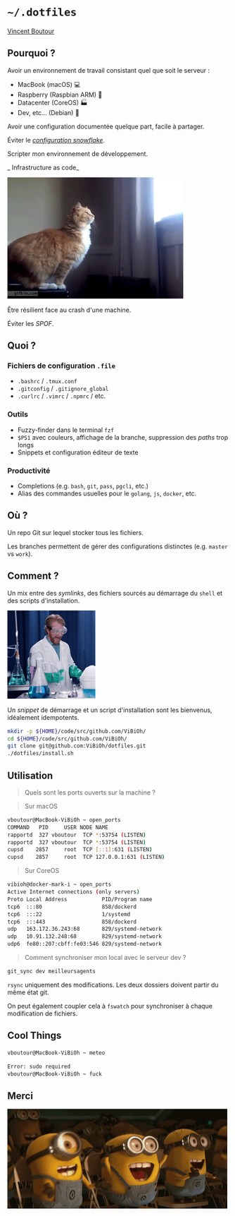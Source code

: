 # `~/.dotfiles`

[Vincent Boutour](https://vibioh.fr)


## Pourquoi ?

Avoir un environnement de travail consistant quel que soit le serveur :

* MacBook (macOS) 💻
* Raspberry (Raspbian ARM) 🍇
* Datacenter (CoreOS) 🏭
* Dev, etc... (Debian) 🚀


Avoir une configuration documentée quelque part, facile à partager.

Éviter le [_configuration snowflake_](https://martinfowler.com/bliki/SnowflakeServer.html).


Scripter mon environnement de développement.

_ Infrastructure as code_


![](cat_fail.gif)

Être résilient face au crash d'une machine.

Éviter les _SPOF_.


## Quoi ?


### Fichiers de configuration `.file`

* `.bashrc` / `.tmux.conf`
* `.gitconfig` / `.gitignore_global`
* `.curlrc` / `.vimrc` / `.npmrc` / etc.


### Outils

* Fuzzy-finder dans le terminal `fzf`
* `$PS1` avec couleurs, affichage de la branche, suppression des *paths* trop longs
* Snippets et configuration éditeur de texte


### Productivité

* Completions (e.g. `bash`, `git`, `pass`, `pgcli`, etc.)
* Alias des commandes usuelles pour le `golang`, `js`, `docker`, etc.


## Où ?

Un repo Git sur lequel stocker tous les fichiers.

Les branches permettent de gérer des configurations distinctes (e.g. `master` vs `work`).


## Comment ?

Un mix entre des *symlinks*, des fichiers sourcés au démarrage du `shell` et des scripts d'installation.

![](science_clap.gif)


Un _snippet_ de démarrage et un script d'installation sont les bienvenus, idéalement idempotents.

```bash
mkdir -p ${HOME}/code/src/github.com/ViBiOh/
cd ${HOME}/code/src/github.com/ViBiOh/
git clone git@github.com:ViBiOh/dotfiles.git
./dotfiles/install.sh
```


## Utilisation

> Quels sont les ports ouverts sur la machine ?


> Sur macOS

```bash
vboutour@MacBook-ViBiOh ~ open_ports
COMMAND   PID     USER NODE NAME
rapportd  327 vboutour  TCP *:53754 (LISTEN)
rapportd  327 vboutour  TCP *:53754 (LISTEN)
cupsd    2857     root  TCP [::1]:631 (LISTEN)
cupsd    2857     root  TCP 127.0.0.1:631 (LISTEN)
```


> Sur CoreOS

```bash
vibioh@docker-mark-i ~ open_ports 
Active Internet connections (only servers)
Proto Local Address           PID/Program name
tcp6  :::80                   858/dockerd
tcp6  :::22                   1/systemd
tcp6  :::443                  858/dockerd
udp   163.172.36.243:68       829/systemd-network
udp   10.91.132.248:68        829/systemd-network
udp6  fe80::207:cbff:fe03:546 829/systemd-network
```


> Comment synchroniser mon local avec le serveur dev ?

```bash
git_sync dev meilleursagents
```

`rsync` uniquement des modifications. Les deux dossiers doivent partir du même état git.

On peut également coupler cela à `fswatch` pour synchroniser à chaque modification de fichiers.


## Cool Things

```bash
vboutour@MacBook-ViBiOh ~ meteo
```

```bash
Error: sudo required
vboutour@MacBook-ViBiOh ~ fuck
```


## Merci

![](minions_applause.gif)
